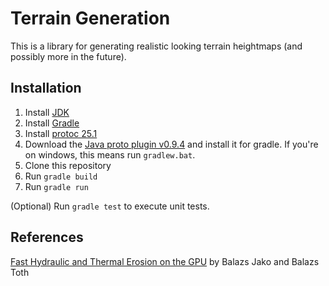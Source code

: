 # Terrain Generation

This is a library for generating realistic looking terrain heightmaps (and possibly more in the future).

## Installation

1. Install [JDK](https://jdk.java.net/21/)
2. Install [Gradle](https://gradle.org/releases/)
3. Install [protoc 25.1](https://github.com/protocolbuffers/protobuf/releases/tag/v25.1)
4. Download the [Java proto plugin v0.9.4](https://github.com/google/protobuf-gradle-plugin/releases/tag/v0.9.4) and install it for gradle. If you're on windows, this means run `gradlew.bat`.
5. Clone this repository
6. Run `gradle build`
7. Run `gradle run`

(Optional) Run `gradle test` to execute unit tests.

## References

[Fast Hydraulic and Thermal Erosion on the GPU](https://old.cescg.org/CESCG-2011/papers/TUBudapest-Jako-Balazs.pdf) by Balazs Jako and Balazs Toth
